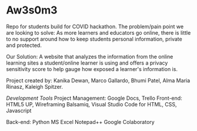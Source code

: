 # Aw3s0m3
Repo for students build for COVID hackathon. The problem/pain point we are looking to solve: As more learners and educators go online, there is little to no support around how to keep students personal information, private and protected. 

Our Solution: A website that analyzes the information from the online learning sites a student/online learner is using and offers a privacy sensitivity score to help gauge how exposed a learner's information is. 

Project created by: 
Kanika Dewan,
Marco Gallardo,
Bhumi Patel,
Alma Maria Rinasz,
Kaleigh Spitzer.

*Development Tools*
Project Management: Google Docs, Trello
Front-end: HTML5 UP, Wireframing Balsamiq, Visual Studio Code for HTML, CSS, Javascript

Back-end:
Python
MS Excel
Notepad++
Google Colaboratory

